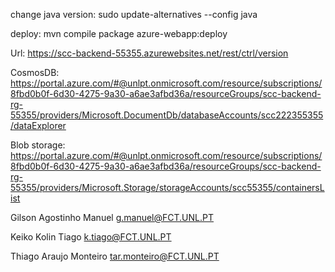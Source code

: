 change java version: sudo update-alternatives --config java

deploy: mvn compile package azure-webapp:deploy

Url: https://scc-backend-55355.azurewebsites.net/rest/ctrl/version

CosmosDB: https://portal.azure.com/#@unlpt.onmicrosoft.com/resource/subscriptions/8fbd0b0f-6d30-4275-9a30-a6ae3afbd36a/resourceGroups/scc-backend-rg-55355/providers/Microsoft.DocumentDb/databaseAccounts/scc222355355/dataExplorer

Blob storage: https://portal.azure.com/#@unlpt.onmicrosoft.com/resource/subscriptions/8fbd0b0f-6d30-4275-9a30-a6ae3afbd36a/resourceGroups/scc-backend-rg-55355/providers/Microsoft.Storage/storageAccounts/scc55355/containersList

Gilson Agostinho Manuel
g.manuel@FCT.UNL.PT

Keiko Kolin Tiago
k.tiago@FCT.UNL.PT

Thiago Araujo Monteiro
tar.monteiro@FCT.UNL.PT
